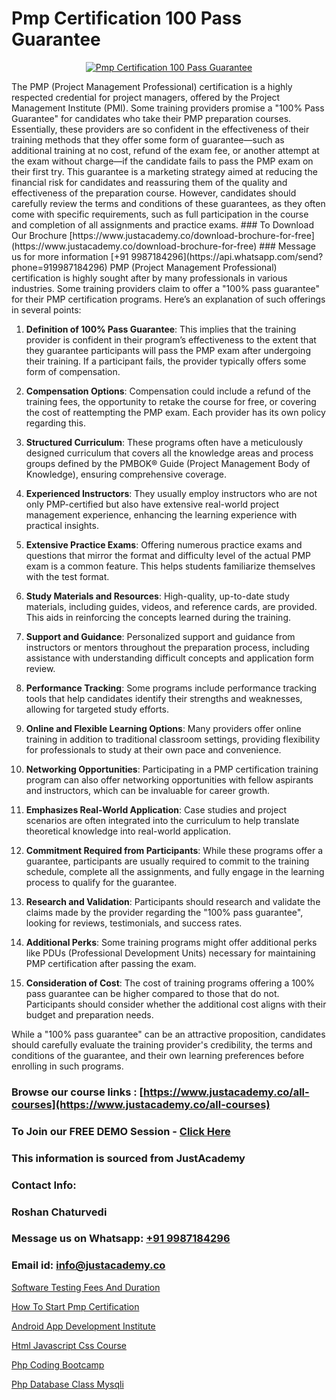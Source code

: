 # Pmp Certification 100 Pass Guarantee

<p align="center">
  <a href="https://justacademy.co/course-detail/pmp-certification-training">
    <img src="https://justacademy.co/storage2/course_image/1709713463_course_image.webp" alt="Pmp Certification 100 Pass Guarantee">
  </a>
</p>
The PMP (Project Management Professional) certification is a highly respected credential for project managers, offered by the Project Management Institute (PMI). Some training providers promise a "100% Pass Guarantee" for candidates who take their PMP preparation courses. Essentially, these providers are so confident in the effectiveness of their training methods that they offer some form of guarantee—such as additional training at no cost, refund of the exam fee, or another attempt at the exam without charge—if the candidate fails to pass the PMP exam on their first try. This guarantee is a marketing strategy aimed at reducing the financial risk for candidates and reassuring them of the quality and effectiveness of the preparation course. However, candidates should carefully review the terms and conditions of these guarantees, as they often come with specific requirements, such as full participation in the course and completion of all assignments and practice exams.
### To Download Our Brochure [https://www.justacademy.co/download-brochure-for-free](https://www.justacademy.co/download-brochure-for-free)
### Message us for more information [+91 9987184296](https://api.whatsapp.com/send?phone=919987184296)
PMP (Project Management Professional) certification is highly sought after by many professionals in various industries. Some training providers claim to offer a "100% pass guarantee" for their PMP certification programs. Here’s an explanation of such offerings in several points:

1) **Definition of 100% Pass Guarantee**: This implies that the training provider is confident in their program’s effectiveness to the extent that they guarantee participants will pass the PMP exam after undergoing their training. If a participant fails, the provider typically offers some form of compensation.

2) **Compensation Options**: Compensation could include a refund of the training fees, the opportunity to retake the course for free, or covering the cost of reattempting the PMP exam. Each provider has its own policy regarding this.

3) **Structured Curriculum**: These programs often have a meticulously designed curriculum that covers all the knowledge areas and process groups defined by the PMBOK® Guide (Project Management Body of Knowledge), ensuring comprehensive coverage.

4) **Experienced Instructors**: They usually employ instructors who are not only PMP-certified but also have extensive real-world project management experience, enhancing the learning experience with practical insights.

5) **Extensive Practice Exams**: Offering numerous practice exams and questions that mirror the format and difficulty level of the actual PMP exam is a common feature. This helps students familiarize themselves with the test format.

6) **Study Materials and Resources**: High-quality, up-to-date study materials, including guides, videos, and reference cards, are provided. This aids in reinforcing the concepts learned during the training.

7) **Support and Guidance**: Personalized support and guidance from instructors or mentors throughout the preparation process, including assistance with understanding difficult concepts and application form review.

8) **Performance Tracking**: Some programs include performance tracking tools that help candidates identify their strengths and weaknesses, allowing for targeted study efforts.

9) **Online and Flexible Learning Options**: Many providers offer online training in addition to traditional classroom settings, providing flexibility for professionals to study at their own pace and convenience.

10) **Networking Opportunities**: Participating in a PMP certification training program can also offer networking opportunities with fellow aspirants and instructors, which can be invaluable for career growth.

11) **Emphasizes Real-World Application**: Case studies and project scenarios are often integrated into the curriculum to help translate theoretical knowledge into real-world application.

12) **Commitment Required from Participants**: While these programs offer a guarantee, participants are usually required to commit to the training schedule, complete all the assignments, and fully engage in the learning process to qualify for the guarantee.

13) **Research and Validation**: Participants should research and validate the claims made by the provider regarding the "100% pass guarantee", looking for reviews, testimonials, and success rates.

14) **Additional Perks**: Some training programs might offer additional perks like PDUs (Professional Development Units) necessary for maintaining PMP certification after passing the exam.

15) **Consideration of Cost**: The cost of training programs offering a 100% pass guarantee can be higher compared to those that do not. Participants should consider whether the additional cost aligns with their budget and preparation needs.

While a "100% pass guarantee" can be an attractive proposition, candidates should carefully evaluate the training provider's credibility, the terms and conditions of the guarantee, and their own learning preferences before enrolling in such programs.

### Browse our course links : [https://www.justacademy.co/all-courses](https://www.justacademy.co/all-courses) 
### To Join our FREE DEMO Session - [Click Here](https://www.justacademy.co/register-for-course-demo)


### This information is sourced from JustAcademy
### Contact Info:
### Roshan Chaturvedi
### Message us on Whatsapp: [+91 9987184296](https://api.whatsapp.com/send?phone=919987184296)
### Email id: [info@justacademy.co](mailto:info@justacademy.co)
                
[Software Testing Fees And Duration](https://www.linkedin.com/pulse/software-testing-fees-duration-justacademy-hyderabad-zxwfc?trackingId=vmAMAJyIJD8jzS4usrYNqw%3D%3D&lipi=urn%3Ali%3Apage%3Ad_flagship3_company_admin%3BTQqAo3EXQ4e%2F8vuh2btaXQ%3D%3D)

[How To Start Pmp Certification](https://www.linkedin.com/pulse/how-start-pmp-certification-software-training-mountain-view-zzrxe?trackingId=uVvfclxPsbNLw2gIx4IPlA%3D%3D&lipi=urn%3Ali%3Apage%3Ad_flagship3_company_admin%3B8iJAXExGSpWzkSgodJb9Bg%3D%3D)

[Android App Development Institute](https://medium.com/@prempja40/android-app-development-institute-3bf5ff6319f0)

[Html Javascript Css Course](https://medium.com/@abhidnya.1068/html-javascript-css-course-11ab6018a86a)

[Php Coding Bootcamp](https://justacademyin.github.io/justacademy/php-coding-bootcamp)

[Php Database Class Mysqli](https://justacademyin.github.io/justacademy/php-database-class-mysqli)

